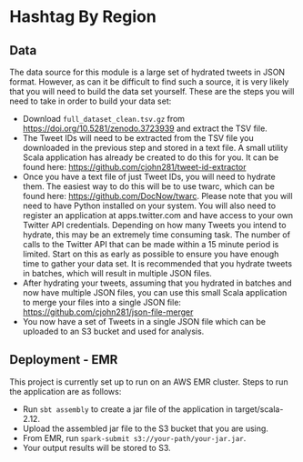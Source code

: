 # Hashtag By Region

## Data
The data source for this module is a large set of hydrated tweets in JSON format.  However, as can it be difficult to find such a source, it is very likely that you will need to build the data set yourself.  These are the steps you will need to take in order to build your data set:
* Download `full_dataset_clean.tsv.gz` from https://doi.org/10.5281/zenodo.3723939 and extract the TSV file.
* The Tweet IDs will need to be extracted from the TSV file you downloaded in the previous step and stored in a text file. A small utility Scala application has already be created to do this for you.  It can be found here: https://github.com/cjohn281/tweet-id-extractor
* Once you have a text file of just Tweet IDs, you will need to hydrate them.  The easiest way to do this will be to use twarc, which can be found here: https://github.com/DocNow/twarc. Please note that you will need to have Python installed on your system.  You will also need to register an application at apps.twitter.com and have access to your own Twitter API credentials. Depending on how many Tweets you intend to hydrate, this may be an extremely time consuming task.  The number of calls to the Twitter API that can be made within a 15 minute period is limited. Start on this as early as possible to ensure you have enough time to gather your data set.  It is recommended that you hydrate tweets in batches, which will result in multiple JSON files.
* After hydrating your tweets, assuming that you hydrated in batches and now have multiple JSON files, you can use this small Scala application to merge your files into a single JSON file: https://github.com/cjohn281/json-file-merger
* You now have a set of Tweets in a single JSON file which can be uploaded to an S3 bucket and used for analysis.

## Deployment - EMR
This project is currently set up to run on an AWS EMR cluster. Steps to run the application are as follows:
* Run `sbt assembly` to create a jar file of the application in target/scala-2.12.
* Upload the assembled jar file to the S3 bucket that you are using.
* From EMR, run `spark-submit s3://your-path/your-jar.jar`.
* Your output results will be stored to S3.